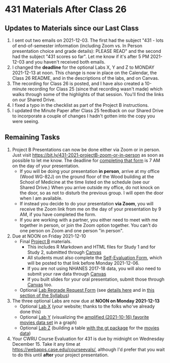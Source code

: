 # 431 Materials After Class 26

## Updates to Materials since our Last Class

1. I sent out two emails on 2021-12-03. The first had the subject "431 - lots of end-of-semester information (including Zoom vs. In Person presentation choice and grade details): PLEASE READ" and the second had the subject "431 scores so far". Let me know if it's after 5 PM 2021-12-03 and you haven't received both emails.
2. I changed the **deadline** for the optional Labs X, Y and Z to MONDAY 2021-12-13 at noon. This change is now in place on the Calendar, the Class 26 README, and in the descriptions of the labs, and on Canvas.
3. The recording for Class 26 is posted, and I have also created a 10-minute recording for Class 25 (since that recording wasn't made) which walks through some of the highlights of that session. You'll find the links on our Shared Drive.
4. I fixed a typo in the checklist as part of the Project B instructions.
5. I updated the Minute Paper after Class 25 feedback on our Shared Drive to incorporate a couple of changes I hadn't gotten into the copy you were seeing.

## Remaining Tasks

1. Project B Presentations can now be done either via Zoom or in person. Just visit https://bit.ly/431-2021-projectB-zoom-or-in-person as soon as possible to let me know. The deadline for [completing that form](https://bit.ly/431-2021-projectB-zoom-or-in-person) is 7 AM on the day of your presentation.
    - If you will be doing your presentation **in person**, arrive at my office (Wood WG-82J) on the ground floor of the Wood building at the School of Medicine at the time listed on the schedule (see our Shared Drive.) When you arrive outside my office, do not knock on the door, so as not to disturb the previous group. I will open the door when I am available.
    - If instead you decide to do your presentation **via Zoom**, you will receive the Zoom link from me on the day of your presentation by 9 AM, if you have completed the form. 
    - If you are working with a partner, you either need to meet with me together in person, or join the Zoom option together. You can't do one person on Zoom and one person "in person".
2. Due at NOON on Friday 2021-12-10
    - Final [Project B](https://thomaselove.github.io/431-2021-projectB/) materials.
        - This includes R Markdown and HTML files for Study 1 and for Study 2, submitted through [Canvas](https://canvas.case.edu/)
        - All students must also complete the [Self-Evaluation Form](https://thomaselove.github.io/431-2021-projectB/self_eval.html), which will be posted to that link before Monday 2021-12-06.
        - If you are not using NHANES 2017-18 data, you will also need to submit your raw data through [Canvas](https://canvas.case.edu/)
        - If you built slides for your oral presentation, submit those through [Canvas](https://canvas.case.edu/) too.
    - Optional [Lab Regrade Request Form](https://bit.ly/431-2021-lab-regrade-requests) (see [details here](https://github.com/THOMASELOVE/431-2021/tree/main/labs#grading-errors-and-regrade-requests) and in [this section of the Syllabus](https://thomaselove.github.io/431-2021-syllabus/deliverables-assignments.html#appeal-policy---request-a-review-in-december))
3. The three optional Labs are now due at **NOON on Monday 2021-12-13**
    - Optional [Lab X](https://github.com/THOMASELOVE/431-2021/tree/main/labs/labX) (your website; thanks to the folks who've already done this)
    - Optional [Lab Y](https://github.com/THOMASELOVE/431-2021/tree/main/labs/labY) (visualizing the [amplified (2021-10-16) favorite movies data set](https://github.com/THOMASELOVE/431-2021/tree/main/classes/movies#new-and-amplified-data-set) in a graph)
    - Optional [Lab Z](https://github.com/THOMASELOVE/431-2021/tree/main/labs/labZ) (building a table [with the gt package](https://gt.rstudio.com/) for the [movies data](https://github.com/THOMASELOVE/431-2021/tree/main/classes/movies#new-and-amplified-data-set))
4. Your CWRU Course Evaluation for 431 is due by midnight on Wednesday December 15. Take it any time at https://webapps.case.edu/courseevals/, although I'd prefer that you wait to do this until **after** your project presentation. 


